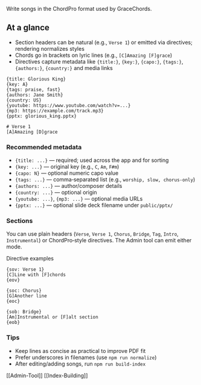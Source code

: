 Write songs in the ChordPro format used by GraceChords.

## At a glance
- Section headers can be natural (e.g., `Verse 1`) or emitted via directives; rendering normalizes styles
- Chords go in brackets on lyric lines (e.g., `[C]Amazing [F]grace`)
- Directives capture metadata like `{title:}`, `{key:}`, `{capo:}`, `{tags:}`, `{authors:}`, `{country:}` and media links

```chordpro
{title: Glorious King}
{key: A}
{tags: praise, fast}
{authors: Jane Smith}
{country: US}
{youtube: https://www.youtube.com/watch?v=...}
{mp3: https://example.com/track.mp3}
{pptx: glorious_king.pptx}

# Verse 1
[A]Amazing [D]grace
```

### Recommended metadata
- `{title: ...}` — required; used across the app and for sorting
- `{key: ...}` — original key (e.g., `C`, `Am`, `F#m`)
- `{capo: N}` — optional numeric capo value
- `{tags: ...}` — comma‑separated list (e.g., `worship, slow, chorus-only`)
- `{authors: ...}` — author/composer details
- `{country: ...}` — optional origin
- `{youtube: ...}`, `{mp3: ...}` — optional media URLs
- `{pptx: ...}` — optional slide deck filename under `public/pptx/`

### Sections
You can use plain headers (`Verse`, `Verse 1`, `Chorus`, `Bridge`, `Tag`, `Intro`, `Instrumental`) or ChordPro‑style directives. The Admin tool can emit either mode.

Directive examples
```chordpro
{sov: Verse 1}
[C]Line with [F]chords
{eov}

{soc: Chorus}
[G]Another line
{eoc}

{sob: Bridge}
[Am]Instrumental or [F]alt section
{eob}
```

### Tips
- Keep lines as concise as practical to improve PDF fit
- Prefer underscores in filenames (use `npm run normalize`)
- After editing/adding songs, run `npm run build-index`

[[Admin-Tool]] [[Index-Building]]
